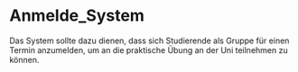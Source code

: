 # Anmelde_System

Das System sollte dazu dienen, dass sich Studierende als Gruppe für einen Termin anzumelden, um an die praktische Übung an der Uni teilnehmen zu können.

